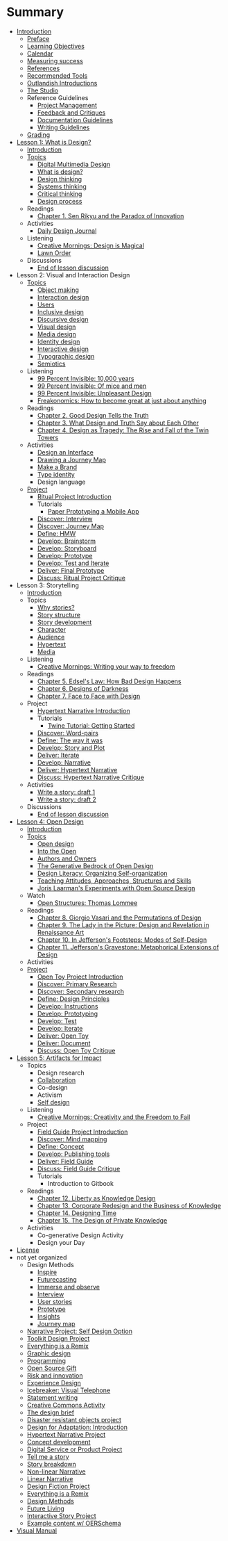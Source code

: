 # Summary

* [Introduction](README.md)
  * [Preface](introduction/preface.md)
  * [Learning Objectives](introduction/learning-objectives.md)
  * [Calendar](calendar.md)
  * [Measuring success](introduction/measuring_success.md)
  * [References](introduction/references.md)
  * [Recommended Tools](introduction/recommended_tools.md)
  * [Outlandish Introductions](icebreakers/outlandish_introductions.md)
  * [The Studio](the_studio.md)
  * Reference Guidelines
    * [Project Management](toolkit/project_management.md)
    * [Feedback and Critiques](feedback_and_critiques.md)
    * [Documentation Guidelines](toolkit/documentation_guidelines.md)
    * [Writing Guidelines](writing_guidelines.md)
  * [Grading](grading.md)
* [Lesson 1: What is Design?](lessons/introduction.md)
  * [Introduction](lessons/what-is-design/introduction.md)
  * [Topics](lessons/topics.md)
    * [Digital Multimedia Design](topics/digital_multimedia_design.md)
    * [What is design?](topics/what_is_design.md)
    * [Design thinking](topics/design_thinking.md)
    * [Systems thinking](topics/systems_thinking.md)
    * [Critical thinking](topics/critical_thinking.md)
    * [Design process](topics/design-process.md)
  * Readings
    * [Chapter 1. Sen Rikyu and the Paradox of Innovation](practice/chapter_1_sen_rikyu_and_the_paradox_of_innovation.md)
  * Activities
    * [Daily Design Journal](practice/daily_design_journal.md)
  * Listening
    * [Creative Mornings: Design is Magical](listening/creative_mornings_design_is_magical.md)
    * [Lawn Order](listening/lawn_order.md)
  * Discussions
    * [End of lesson discussion](lessons/what-is-design/end_of_lesson_discussion.md)
* Lesson 2: Visual and Interaction Design
  * [Topics](topics.md)
    * [Object making](object-making.md)
    * [Interaction design](topics/interaction_design.md)
    * [Users](the-user.md)
    * [Inclusive design](inclusive-design.md)
    * [Discursive design](topics/discursive_design.md)
    * [Visual design](topics/visual_design.md)
    * [Media design](media-design.md)
    * [Identity design](identity-design.md)
    * [Interactive design](interactive-design.md)
    * [Typographic design](topics/typographic_design.md)
    * [Semiotics](topics/semiotics.md)
  * Listening
    * [99 Percent Invisible: 10,000 years](listening/99_percent_invisible_10,000_years.md)
    * [99 Percent Invisible: Of mice and men](listening/99_percent_invisible_of_mice_and_men.md)
    * [99 Percent Invisible: Unpleasant Design](listening/99_percent_invisible_unpleasant_design.md)
    * [Freakonomics: How to become great at just about anything](freakonomics-how-to-become-great-at-just-about-anything.md)
  * Readings
    * [Chapter 2. Good Design Tells the Truth](practice/good_design_tells_the_truth.md)
    * [Chapter 3. What Design and Truth Say about Each Other](practice/what_design_and_truth_say_about_each_other.md)
    * [Chapter 4. Design as Tragedy: The Rise and Fall of the Twin Towers](chapter-4-design-as-tragedy-the-rise-and-fall-of-the-twin-towers.md)
  * Activities
    * [Design an Interface](practice/design_an_interface.md)
    * [Drawing a Journey Map](practice/drawing_a_journey_map.md)
    * [Make a Brand](practice/make_a_brand.md)
    * [Type identity](practice/type-identity.md)
    * Design language
  * [Project](project.md)
    * [Ritual Project Introduction](projects/ritual.md)
    * Tutorials
      * [Paper Prototyping a Mobile App](topics/paper_prototyping_a_mobile_app.md)
    * [Discover: Interview](projects/ritual/ritual_interview.md)
    * [Discover: Journey Map](project/ritual/discover_journey_map.md)
    * [Define: HMW](projects/ritual/define_hmw.md)
    * [Develop: Brainstorm](projects/develop-brainstorm.md)
    * [Develop: Storyboard](projects/ritual/develop_storyboard.md)
    * [Develop: Prototype](projects/ritual/develop_prototype.md)
    * [Develop: Test and Iterate](projects/ritual/develop_test_and_iterate.md)
    * [Deliver: Final Prototype](projects/deliver-final-prototype.md)
    * [Discuss: Ritual Project Critique](projects/discuss-ritual-project-critique.md)
* Lesson 3: Storytelling
  * [Introduction](lessons/narrative/introduction.md)
  * Topics
    * [Why stories?](topics/narrative.md)
    * [Story structure](topics/narrative_structure.md)
    * [Story development](topics/organizing_story_development.md)
    * [Character](topics/character.md)
    * [Audience](topics/audience.md)
    * [Hypertext](topics/hypertext.md)
    * [Media](topics/narrative-media.md)
  * Listening
    * [Creative Mornings: Writing your way to freedom](listening/creative_mornings_writing_your_way_to_freedom.md)
  * Readings
    * [Chapter 5. Edsel's Law: How Bad Design Happens](practice/edsels_law_how_bad_design_happens.md)
    * [Chapter 6. Designs of Darkness](practice/bad_design.md)
    * [Chapter 7. Face to Face with Design](practice/face_to_face_with_design.md)
  * Project
    * [Hypertext Narrative Introduction](projects/narrative/narrative_project_social_design_option.md)
    * Tutorials
      * [Twine Tutorial: Getting Started](topics/twine-tutorial-getting-started.md)
    * [Discover: Word-pairs](projects/narrative/discover_focus_words.md)
    * [Define: The way it was](projects/narrative/define_the_way_it_was.md)
    * [Develop: Story and Plot](projects/narrative/develop_story_and_plot.md)
    * [Deliver: Iterate](projects/narrative/deliver_iterate.md)
    * [Develop: Narrative](projects/narrative/develop_narrative.md)
    * [Deliver: Hypertext Narrative](projects/narrative/deliver_hypertext_story.md)
    * [Discuss: Hypertext Narrative Critique](projects/narrative/discuss_hypertext_story_critique.md)
  * Activities
    * [Write a story: draft 1](practice/object_story.md)
    * [Write a story: draft 2](practice/object_story_draft_2.md)
  * Discussions
    * [End of lesson discussion](lessons/narrative/end_of_lesson_discussion.md)
* [Lesson 4: Open Design](lessons/remix.md)
  * [Introduction](lessons/open_design/introduction.md)
  * [Topics](lessons/open_design/topics.md)
    * [Open design](topics/open_design.md)
    * [Into the Open](lessons/into-the-open.md)
    * [Authors and Owners](topics/authors-and-owners.md)
    * [The Generative Bedrock of Open Design](topics/the-generative-bedrock-of-open-design.md)
    * [Design Literacy: Organizing Self-organization](topics/design-literacy.md)
    * [Teaching Attitudes, Approaches, Structures and Skills](topics/teaching-attitudes-approaches-structures-and-skills.md)
    * [Joris Laarman's Experiments with Open Source Design](topics/joris-laarmans-experiments-with-open-source-design.md)
  * Watch
    * [Open Structures: Thomas Lommee](lessons/open-structures-thomas-lommee.md)
  * Readings
    * [Chapter 8. Giorgio Vasari and the Permutations of Design](practice/giorgio_vasari_and_the_permutations_of_design.md)
    * [Chapter 9. The Lady in the Picture: Design and Revelation in Renaissance Art](practice/the_lady_in_the_picture_design_and_revelation_in_r.md)
    * [Chapter 10. In Jefferson's Footsteps: Modes of Self-Design](practice/in_jeffersons_footsteps_modes_of_self-design.md)
    * [Chapter 11. Jefferson's Gravestone: Metaphorical Extensions of Design](practice/jeffersons_gravestone_metaphorical_extensions_of_d.md)
  * Activities
  * [Project](lessons/open_design/project.md)
    * [Open Toy Project Introduction](projects/open_design/open_source_toy.md)
    * [Discover: Primary Research](projects/open_design/discover_primary_research.md)
    * [Discover: Secondary research](projects/open_design/discover_secondary_research.md)
    * [Define: Design Principles](projects/open_design/develop_design_principles.md)
    * [Develop: Instructions](projects/open_design/develop_instructions.md)
    * [Develop: Prototyping](projects/open_design/develop_prototyping.md)
    * [Develop: Test](projects/open_design/develop_user_testing.md)
    * [Develop: Iterate](projects/open_design/develop-iterate.md)
    * [Deliver: Open Toy](projects/open_design/deliver_open_toy.md)
    * [Deliver: Document](projects/open_design/deliver-document.md)
    * [Discuss: Open Toy Critique](projects/open_design/discuss_open_toy_critique.md)
* [Lesson 5: Artifacts for Impact](lessons/co-generative_design.md)
  * Topics
    * Design research
    * [Collaboration](topics/collaboration.md)
    * Co-design
    * Activism
    * [Self design](topics/self-design.md)
  * Listening
    * [Creative Mornings: Creativity and the Freedom to Fail](listening/creative_mornings_creativity_and_the_freedom_to_fa.md)
  * Project
    * [Field Guide Project Introduction](projects/field_guide.md)
    * [Discover: Mind mapping](projects/field_guide/discover_top_three.md)
    * [Define: Concept](projects/impact/define_concept.md)
    * [Develop: Publishing tools](projects/impact/develop_publishing_tools.md)
    * [Deliver: Field Guide](projects/impact/deliver_field_guide.md)
    * [Discuss: Field Guide Critique](projects/impact/discuss_field_guide_critique.md)
    * Tutorials
      * Introduction to Gitbook
  * Readings
    * [Chapter 12. Liberty as Knowledge Design](practice/liberty_as_knowledge_design.md)
    * [Chapter 13. Corporate Redesign and the Business of Knowledge](practice/corporate_redesign_and_the_business_of_knowledge.md)
    * [Chapter 14. Designing Time](practice/designing_time.md)
    * [Chapter 15. The Design of Private Knowledge](practice/the_design_of_private_knowledge.md)
  * Activities
    * Co-generative Design Activity
    * Design your Day
* [License](LICENSE.md)
* not yet organized
  * Design Methods
    * [Inspire](toolkit/inspire.md)
    * [Futurecasting](toolkit/futurecasting.md)
    * [Immerse and observe](toolkit/immerse_and_observe.md)
    * [Interview](toolkit/interview.md)
    * [User stories](toolkit/user_stories.md)
    * [Prototype](toolkit/prototype.md)
    * [Insights](toolkit/insights.md)
    * [Journey map](toolkit/journey_map.md)
  * [Narrative Project: Self Design Option](projects/narrative_project_self_design_option.md)
  * [Toolkit Design Project](projects/toolkit_design_project.md)
  * [Everything is a Remix](topics/everything_is_a_remix.md)
  * [Graphic design](topics/graphic_design.md)
  * [Programming](topics/programming.md)
  * [Open Source Gift](practice/open_source_gift.md)
  * [Risk and innovation](topics/risk_and_innovation.md)
  * [Experience Design](topics/experience_design.md)
  * [Icebreaker: Visual Telephone](icebreakers/icebreaker_visual_telephone.md)
  * [Statement writing](topics/statement_writing.md)
  * [Creative Commons Activity](practice/creative_commons_activity.md)
  * [The design brief](topics/the_design_brief.md)
  * [Disaster resistant objects project](projects/disaster_resistant_objects_project.md)
  * [Design for Adaptation: Introduction](projects/open_design/design_for_adaptation_introduction.md)
  * [Hypertext Narrative Project](projects/hypertext_narrative_project.md)
  * [Concept development](topics/concept_development.md)
  * [Digital Service or Product Project](projects/digital_service_or_product.md)
  * [Tell me a story](practice/tell_me_a_story.md)
  * [Story breakdown](practice/story_breakdown.md)
  * [Non-linear Narrative](practice/non-linear_narrative.md)
  * [Linear Narrative](practice/linear_narrative.md)
  * [Design Fiction Project](projects/design_fiction_project.md)
  * [Everything is a Remix](topics/everything_is_a_remix.md)
  * [Design Methods](projects/design-methods.md)
  * [Future Living](practice/future_living.md)
  * [Interactive Story Project](projects/interactive_story_project.md)
  * [Example content w\/ OERSchema](example-content-w-oerschema.md)
* [Visual Manual](practice/visual_manual.md)

